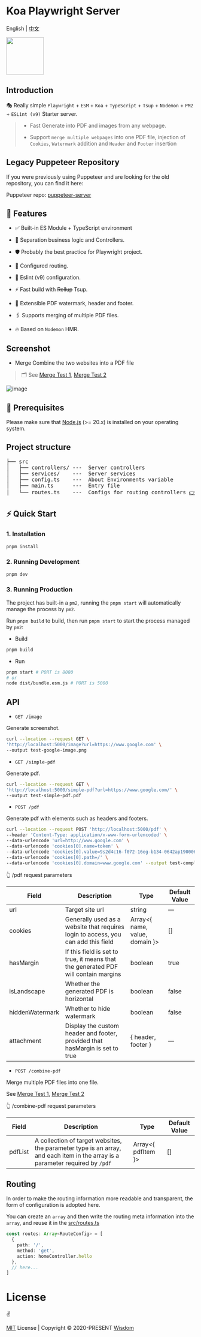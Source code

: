# Koa Playwright Server

English | [中文](README.md)

<img src="https://github.com/pdsuwwz/koa-playwright-server/assets/19891724/51c09e15-93dc-495a-9fc8-b70eba22a560" height="100" align-right />


## Introduction

🎭 Really simple `Playwright` + `ESM` + `Koa` + `TypeScript` + `Tsup` + `Nodemon` + `PM2` + `ESLint (v9)` Starter server.

> * Fast Generate into PDF and images from any webpage.
>
> * Support `merge multiple webpages` into one PDF file, injection of `Cookies`, `Watermark` addition and `Header` and `Footer` insertion

## Legacy Puppeteer Repository

If you were previously using Puppeteer and are looking for the old repository, you can find it here:

Puppeteer repo: [puppeteer-server](https://github.com/pdsuwwz/puppeteer-server)


## 💎 Features

* ✅ Built-in ES Module + TypeScript environment

* 🎨 Separation business logic and Controllers.

* 🛡 Probably the best practice for Playwright project.

* 🧩 Configured routing.

* 🧺 Eslint (v9) configuration.

* ⚡ Fast build with ~~Rollup~~ Tsup.

* 🔌 Extensible PDF watermark, header and footer.

* 🖇️ Supports merging of multiple PDF files.

* 🔥 Based on `Nodemon` HMR.


## Screenshot

* Merge Combine the two websites into a PDF file
> 🗂️ See [Merge Test 1](__test__/axios-browser.html), [Merge Test 2](__test__/axios-node.js)


![image](https://user-images.githubusercontent.com/19891724/159743021-e1f9f528-d6d9-4d6b-b63f-4e71c6b72bdb.png)


## 🔖 Prerequisites

Please make sure that [Node.js](https://nodejs.org/) (>= 20.x) is installed on your operating system.

## Project structure

<pre>
├── src
│   ├── controllers/ ---  Server controllers
│   ├── services/    ---  Server services
│   ├── config.ts    ---  About Environments variable
│   ├── main.ts      ---  Entry file
│   └── routes.ts    ---  Configs for routing controllers <a href="#Routing">👉 Routing</a>
</pre>

## ⚡ Quick Start

### 1. Installation

```bash
pnpm install
```

### 2. Running Development

```bash
pnpm dev
```

### 3. Running Production

The project has built-in a `pm2`, running the `pnpm start` will automatically manage the process by `pm2`.

Run `pnpm build` to build, then run `pnpm start` to start the process managed by `pm2`:

* Build

```bash
pnpm build
```

* Run

```bash
pnpm start # PORT is 8080
# or
node dist/bundle.esm.js # PORT is 5000
```

## API

* `GET /image`

Generate screenshot.

```bash
curl --location --request GET \
'http://localhost:5000/image?url=https://www.google.com' \
--output test-google-image.png
```

* `GET /simple-pdf`

Generate pdf.

```bash
curl --location --request GET \
'http://localhost:5000/simple-pdf?url=https://www.google.com/' \
--output test-simple-pdf.pdf
```

* `POST /pdf`

Generate pdf with elements such as headers and footers.

```bash
curl --location --request POST 'http://localhost:5000/pdf' \
--header 'Content-Type: application/x-www-form-urlencoded' \
--data-urlencode 'url=http://www.google.com' \
--data-urlencode 'cookies[0].name=token' \
--data-urlencode 'cookies[0].value=9s2d4c16-f072-16eg-b134-0642ap190006' \
--data-urlencode 'cookies[0].path=/' \
--data-urlencode 'cookies[0].domain=www.google.com' --output test-complex-pdf.pdf
```

👆 /pdf request parameters

| Field | Description | Type | Default Value |
| -------- | -------- | -------- | -------- |
| url | Target site url | string | — |
| cookies | Generally used as a website that requires login to access, you can add this field | Array<{ name, value, domain }> | [] |
| hasMargin | If this field is set to true, it means that the generated PDF will contain margins | boolean | true |
| isLandscape | Whether the generated PDF is horizontal | boolean | false |
| hiddenWatermark | Whether to hide watermark | boolean | false |
| attachment | Display the custom header and footer, provided that hasMargin is set to true | { header, footer } | — |


* `POST /combine-pdf`

Merge multiple PDF files into one file.

See [Merge Test 1](__test__/axios-browser.html), [Merge Test 2](__test__/axios-node.js)

👆 /combine-pdf request parameters

| Field | Description | Type | Default Value |
| -------- | -------- | -------- | -------- |
| pdfList | A collection of target websites, the parameter type is an array, and each item in the array is a parameter required by `/pdf` | Array<{ pdfItem }> | [] |


## Routing

In order to make the routing information more readable and transparent, the form of configuration is adopted here.

You can create an `array` and then write the routing meta information into the `array`, and reuse it in the [src/routes.ts](src/routes.ts)

```ts
const routes: Array<RouteConfig> = [
  {
    path: '/',
    method: 'get',
    action: homeController.hello
  },
  // here...
]
```

# License

:v:

[MIT](./LICENSE) License | Copyright © 2020-PRESENT [Wisdom](https://github.com/pdsuwwz)
